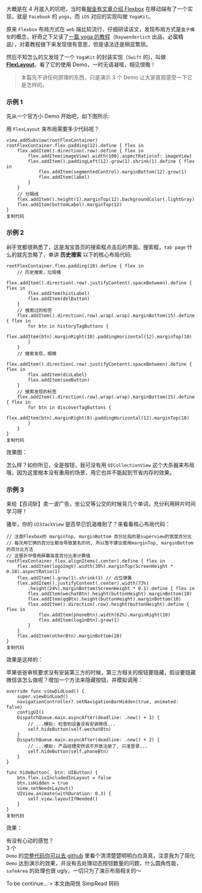 大概是在 4 月底入的坑吧，当时看[掘金有文章介绍 Flexbox](https://juejin.cn/post/6844903541295808525) 在移动端有了一个实现，就是 `Facebook` 的 `yoga`，而 `iOS` 对应的实现叫做 `YogaKit`。

原来 `Flexbox` 布局方式在 `web` 端比较流行，仔细研读该文，发现布局方式是`盒子模型`的概念，好奇之下又读了[一篇 yoga 的教程](https://juejin.cn/post/6844903491165487118)（`Raywenderlich` 出品，必属精品），对着教程做下来发现很有意思，但是语法还是稍显繁琐。

然后不知怎么的又发现了一个 `YogaKit` 的封装实现（`Swift` 的)，叫做 [**FlexLayout**](https://link.juejin.cn/?target=https%3A%2F%2Fgithub.com%2FlayoutBox%2FFlexLayout)，看了它的使用 Demo，一时无语凝噎，相见恨晚！

> 本篇先不讲任何原理的东西，只是演示 3 个 Demo 让大家直观感受一下它是怎样的。

### 示例 1

先从一个官方小 Demo 开始吧，如下图所示:

用 `FlexLayout` 来布局需要多少代码呢？

```Plain
view.addSubview(rootFlexContainer)
rootFlexContainer.flex.padding(12).define { flex in
    flex.addItem().direction(.row).define { flex in
        flex.addItem(imageView).width(100).aspectRatio(of: imageView)
        flex.addItem().paddingLeft(12).grow(1).shrink(1).define { flex in
            flex.addItem(segmentedControl).marginBottom(12).grow(1)
            flex.addItem(label)
        }
    }
    // 分隔线
    flex.addItem().height(1).marginTop(12).backgroundColor(.lightGray)
    flex.addItem(bottomLabel).marginTop(12)
}
复制代码
```

### 示例 2

剁手党都很熟悉了，这是淘宝首页的搜索框点击后的界面。搜索框，`tab page` 什么的就先忽略了，单讲 **历史搜索** 以下的核心布局代码:

```Plain
rootFlexContainer.flex.padding(10).define { flex in
    // 历史搜索，垃圾桶
    flex.addItem().direction(.row).justifyContent(.spaceBetween).define { flex in
        flex.addItem(histLabel)
        flex.addItem(delButton)
    }
    // 搜索过的标签
    flex.addItem().direction(.row).wrap(.wrap).marginBottom(15).define { flex in
        for btn in historyTagButtons {
            flex.addItem(btn).marginRight(10).paddingHorizontal(12).marginTop(10)
        }
    }
    // 搜索发现，眼睛
    flex.addItem().direction(.row).justifyContent(.spaceBetween).define { flex in
        flex.addItem(disLabel)
        flex.addItem(seeButton)
    }
    // 搜索发现的标签
    flex.addItem().direction(.row).wrap(.wrap).marginBottom(15).define { flex in
        for btn in discoverTagButtons {
            flex.addItem(btn).marginRight(8).paddingHorizontal(12).marginTop(10)
        }
    }
}
复制代码
```

效果图：

怎么样？如你所见，全是按钮，我可没有用 `UICollectionView` 这个大杀器来布局哦，因为这里根本没有重用的场景，用它也并不能起到节省内存的效果。

### 示例 3

来给【百词斩】卖一波广告，坐公交等公交的时候背几个单词，充分利用碎片时间学习呀！

骚年，你的 `UIStackView` 是否早已饥渴难耐了？来看看核心布局代码：

```Plain
// 注意Flexbox的 marginTop, marginBottom 百分比指的是superview的宽度百分比
// 每次用它俩的百分比都会导致莫名的坑, 所以暂不建议使用marginTop, marginBottom的百分比方法
// 这里折中使用屏幕高度百分比来计算值
rootFlexContainer.flex.alignItems(.center).define { flex in
    flex.addItem(logoImgV).width(30%).marginTop(ScreenHeight * 0.18).aspectRatio(1)
    flex.addItem().grow(1).shrink(1) // 占位弹簧
    flex.addItem().justifyContent(.center).width(73%)
        .height(24%).marginBottom(ScreenHeight * 0.1).define { flex in
        flex.addItem(wechatBtn).height(buttonHeight).marginBottom(10)
        flex.addItem(qqBtn).height(buttonHeight).marginBottom(10)
        flex.addItem().direction(.row).height(buttonHeight).define { flex in
            flex.addItem(phoneBtn).width(62%).marginRight(10)
            flex.addItem(loginBtn).grow(1)
        }
    }
    flex.addItem(otherBtn).marginBottom(20)
}
复制代码
```

效果是这样的：

苹果爸爸审核要求没有安装第三方的时候，第三方相关的按钮要隐藏，假设要隐藏微信该怎么做呢？增加一个方法来隐藏按钮，并模拟调用：

```Plain
override func viewDidLoad() {
    super.viewDidLoad()
    navigationController?.setNavigationBarHidden(true, animated: false)
    configUI()
    DispatchQueue.main.asyncAfter(deadline: .now() + 1) {
        // ...模拟: 检查到设备没有安装微信...
        self.hideButton(self.wechatBtn)
    }
    DispatchQueue.main.asyncAfter(deadline: .now() + 2) {
        // ...模拟: 产品经理突然说不开放注册了, 只准登录...
        self.hideButton(self.phoneBtn)
    }
}

func hideButton(_ btn: UIButton) {
    btn.flex.isIncludedInLayout = false
    btn.isHidden = true
    view.setNeedsLayout()
    UIView.animate(withDuration: 0.3) {
        self.view.layoutIfNeeded()
    }
}
复制代码
```

效果：

有没有心动的感觉？  
3 个  
`Demo` 的[完整代码你可以去 github](https://link.juejin.cn/?target=https%3A%2F%2Fgithub.com%2Fdarkhandz%2FFlexLayoutDemo) 里看个清清楚楚明明白白真真，注意我为了简化 `Demo` 达到演示的效果，并没有去处理动态按钮数量的问题，什么圆角性能，`safeArea` 的处理也很 ugly，一切只为了演示布局相关的～

To be continue… > 本文由简悦 SimpRead 转码